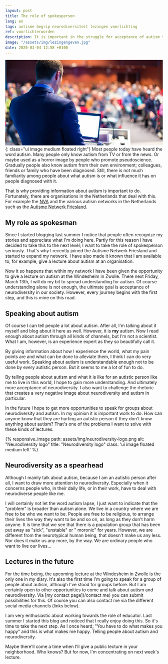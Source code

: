 ```yaml
---
layout: post
title: The role of spokesperson
lang: en
tags: autisme begrip neurodiversiteit lezingen voorlichting
ref: voorlichterworden
description: It is important in the struggle for acceptance of autism that information is given about autism. I am already doing this by this blog and by talking to people about autism. I'll take that to the next level next Friday!
image: "/assets/img/lezingengeven.jpg"
date: 2020-03-04 12:58 +0100
---
```

![Giving lectures](/assets/img/lezingengeven.jpg){: class="ui image medium floated right"}
Most people today have heard the word autism. Many people only know autism from TV or from the news. Or maybe used as a horror image by people who promote pseudoscience. Gradually people also know autism from their own environment; colleagues, friends or family who have been diagnosed. Still, there is not much familiarity among people about what autism is or what influence it has on people diagnosed with it.

That is why providing information about autism is important to do. Fortunately, there are organisations in the Netherlands that deal with this. For example the [NVA](http://www.autisme.nl) and the various autism networks in the Netherlands such as the [Autisme Netwerk Friesland](http://autismenetwerkfriesland.nl/).

## My role as spokesman
Since I started blogging last summer I notice that people often recognize my stories and appreciate what I'm doing here. Partly for this reason I have decided to take this to the next level; I want to take the role of spokesperson seriously. That's why I recently joined the Autisme Netwerk Friesland and started to expand my network. I have also made it known that I am available to, for example, give a lecture about autism at an organisation.

Now it so happens that within my network I have been given the opportunity to give a lecture on autism at the Windesheim in Zwolle. There next Friday, March 13th, I will do my bit to spread understanding for autism. Of course understanding alone is not enough, the ultimate goal is acceptance of neurodiversity in our society. However, every journey begins with the first step, and this is mine on this road.

## Speaking about autism
Of course I can tell people a lot about autism. After all, I'm talking about it myself and blog about it here as well. However, it is **my** autism. Now I read enough about autism through all kinds of channels, but I'm not a scientist. What I am, however, is an experience expert as they so beautifully call it.

By giving information about how I experience the world, what my pain points are and what can be done to alleviate them, I think I can do very useful work. Speaking about autism is understandable enough not to be done by every autistic person. But it seems to me a lot of fun to do.

By telling people about autism and what it is like for an autistic person like me to live in this world, I hope to gain more understanding. And ultimately more acceptance of neurodiversity. I also want to challenge the rhetoric that creates a very negative image about neurodiversity and autism in particular.

In the future I hope to get more opportunities to speak for groups about neurodiversity and autism. In my opinion it is important work to do. How can anyone know that they are hurting an autistic person if they don't know anything about autism? That's one of the problems I want to solve with these kinds of lectures.

{% responsive_image path: assets/img/neurodiversity-logo.png alt: "Neurodiversity logo" title: "Neurodiversity logo" class: 'ui image floated medium left' %}
## Neurodiversity as a spearhead
Although I mainly talk about autism, because I am an autistic person after all, I want to draw more attention to neurodiversity. Especially when it concerns people who, in their daily life, or in their work, have to deal with neurodiverse people like me.

I will certainly not let the word autism lapse, I just want to indicate that the "problem" is broader than autism alone. We live in a country where we are free to be who we want to be. People are free to be religious, to arrange their lives the way they want to be and so on, as long as they don't harm anyone. It is time that we see that there is a population group that has been put away as "sick", "unstable" or " moronic" for years. However, we are different from the neurotypical human being, that doesn't make us any less. Nor does it make us any more, by the way. We are ordinary people who want to live our lives...

## Lectures in the future
For the time being, the upcoming lecture at the Windesheim in Zwolle is the only one in my diary. It's also the first time I'm going to speak for a group of people about autism, although I've stood for groups before. But I am certainly open to other opportunities to come and talk about autism and neurodiversity. Via [my contact page](/contact me) you can submit possibilities for this. Of course you can also contact me via the different social media channels (links below).

I am very enthusiastic about working towards the role of educator. Last summer I started this blog and noticed that I really enjoy doing this. So it's time to take the next step. As I once heard; "You have to do what makes you happy" and this is what makes me happy. Telling people about autism and neurodiversity.

Maybe there'll come a time when I'll give a public lecture in your neighborhood. Who knows? But for now, I'm concentrating on next week's lecture.
